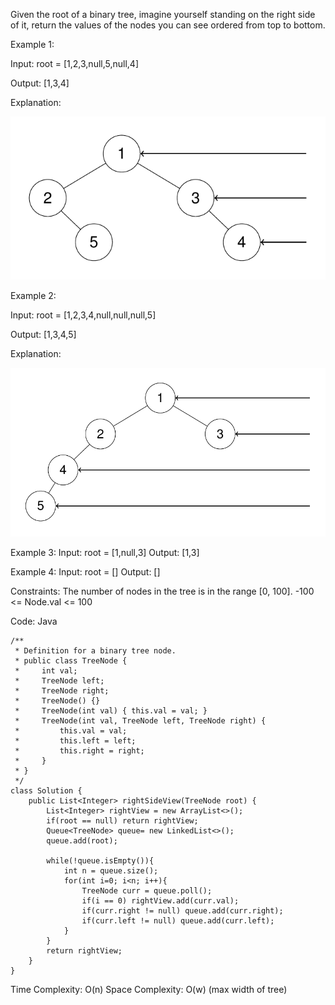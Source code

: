Given the root of a binary tree, imagine yourself standing on the right side of it, return the values of the nodes you can see ordered from top to bottom.

Example 1:

Input: root = [1,2,3,null,5,null,4]

Output: [1,3,4]

Explanation:

![right view 1](Images/rightview1.png)

Example 2:

Input: root = [1,2,3,4,null,null,null,5]

Output: [1,3,4,5]

Explanation:

![right view 2](Images/rightview2.png)

Example 3:
Input: root = [1,null,3]
Output: [1,3]

Example 4:
Input: root = []
Output: []

Constraints:
The number of nodes in the tree is in the range [0, 100].
-100 <= Node.val <= 100

Code: Java

```
/**
 * Definition for a binary tree node.
 * public class TreeNode {
 *     int val;
 *     TreeNode left;
 *     TreeNode right;
 *     TreeNode() {}
 *     TreeNode(int val) { this.val = val; }
 *     TreeNode(int val, TreeNode left, TreeNode right) {
 *         this.val = val;
 *         this.left = left;
 *         this.right = right;
 *     }
 * }
 */
class Solution {
    public List<Integer> rightSideView(TreeNode root) {
        List<Integer> rightView = new ArrayList<>();
        if(root == null) return rightView;
        Queue<TreeNode> queue= new LinkedList<>();
        queue.add(root);

        while(!queue.isEmpty()){
            int n = queue.size();
            for(int i=0; i<n; i++){
                TreeNode curr = queue.poll();
                if(i == 0) rightView.add(curr.val);
                if(curr.right != null) queue.add(curr.right);
                if(curr.left != null) queue.add(curr.left);
            }
        }
        return rightView;
    }
}
```
Time Complexity: O(n)
Space Complexity: O(w) (max width of tree)
